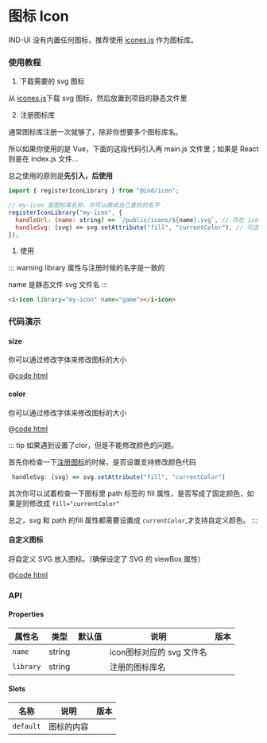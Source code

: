 # 图标 Icon 

IND-UI 没有内置任何图标，推荐使用 [icones.js](https://icones.js.org/) 作为图标库。

### 使用教程

1. 下载需要的 svg 图标

从 [icones.js](https://icones.js.org/)下载 svg 图标，然后放置到项目的静态文件里

2. 注册图标库

通常图标库注册一次就够了，除非你想要多个图标库名。

所以如果你使用的是 Vue，下面的这段代码引入再 main.js 文件里；如果是 React 则是在 index.js 文件...

总之使用的原则是**先引入，后使用**

```javascript
import { registerIconLibrary } from "@ind/icon"; 

// my-icon 是图标库名称，你可以换成自己喜欢的名字
registerIconLibrary("my-icon", {
  handleUrl: (name: string) => `/public/icons/${name}.svg`, // 存在 icon 的静态文件的路径
  handleSvg: (svg) => svg.setAttribute("fill", "currentColor"), // 可选： 加入后，支持修改颜色
});
```

1. 使用 

::: warning
library 属性与注册时候的名字是一致的

name 是静态文件 svg 文件名
:::

```html
<i-icon library="my-icon" name="game"></i-icon>
```


### 代码演示

#### size

你可以通过修改字体来修改图标的大小

<icon-size />

@[code html](../../demos/icon/size.vue)

#### color

你可以通过修改字体来修改图标的大小

<icon-color />

@[code html](../../demos/icon/color.vue)

::: tip
如果遇到设置了clor，但是不能修改颜色的问题。

首先你检查一下[注册图标](#使用教程)的时候，是否设置支持修改颜色代码

```javascript
 handleSvg: (svg) => svg.setAttribute("fill", "currentColor")
```

其次你可以试着检查一下图标里 path 标签的 fill 属性，是否写成了固定颜色，如果是则修改成 `fill="currentColor"`

总之，svg 和 path 的fill 属性都需要设置成 `currentColor`,才支持自定义颜色。
:::

#### 自定义图标

将自定义 SVG 放入图标。（确保设定了 SVG 的 viewBox 属性）

<icon-DRY />

@[code html](../../demos/icon/DRY.vue)

### API

#### Properties

| 属性名    | 类型   | 默认值 | 说明                      | 版本 |
|-----------|--------|--------|-------------------------|------|
| `name `   | string |        | icon图标对应的 svg 文件名 |      |
| `library` | string |        | 注册的图标库名            |      |

#### Slots

| 名称      | 说明       | 版本 |
|-----------|----------|------|
| `default` | 图标的内容 |      |